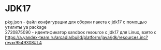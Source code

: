 # JDK17

pkg.json - файл конфигурации для сборки пакета с jdk17 с помощью утилиты ya package  
2720875090 - идентификатор sandbox resource с jdk17 для Linux, взято с https://a.yandex-team.ru/arcadia/build/platform/java/jdk/resources.inc?rev=r9549308#L4
